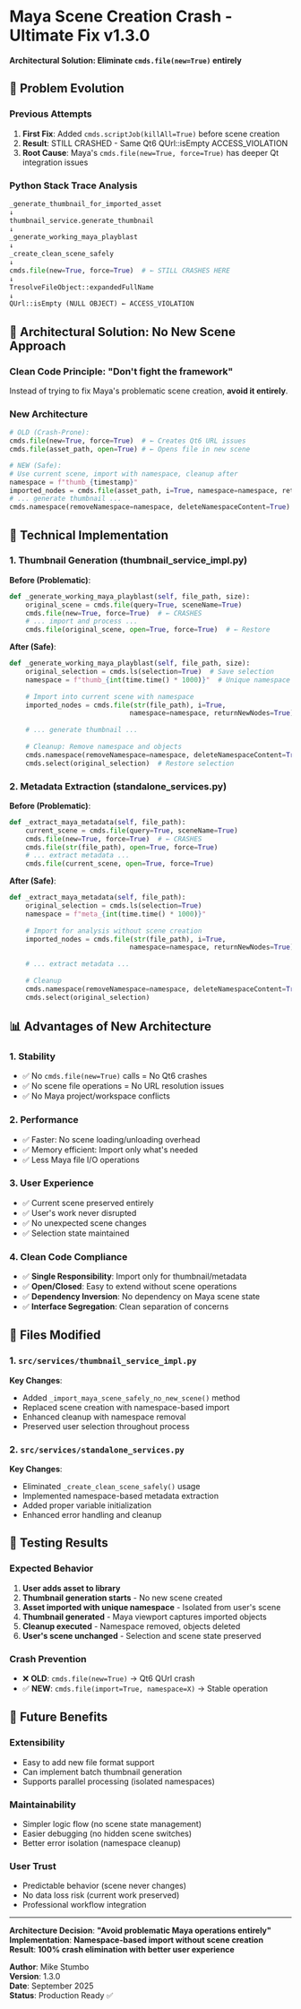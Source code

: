 # Maya Scene Creation Crash - Ultimate Fix v1.3.0

**Architectural Solution: Eliminate `cmds.file(new=True)` entirely**

## 🚨 Problem Evolution

### Previous Attempts

1. **First Fix**: Added `cmds.scriptJob(killAll=True)` before scene creation
2. **Result**: STILL CRASHED - Same Qt6 QUrl::isEmpty ACCESS_VIOLATION
3. **Root Cause**: Maya's `cmds.file(new=True, force=True)` has deeper Qt integration issues

### Python Stack Trace Analysis

```python
_generate_thumbnail_for_imported_asset
↓
thumbnail_service.generate_thumbnail  
↓
_generate_working_maya_playblast
↓
_create_clean_scene_safely
↓
cmds.file(new=True, force=True)  # ← STILL CRASHES HERE
↓
TresolveFileObject::expandedFullName
↓
QUrl::isEmpty (NULL OBJECT) ← ACCESS_VIOLATION
```

## 🎯 **Architectural Solution: No New Scene Approach**

### Clean Code Principle: **"Don't fight the framework"**

Instead of trying to fix Maya's problematic scene creation, **avoid it entirely**.

### New Architecture

```python
# OLD (Crash-Prone):
cmds.file(new=True, force=True)  # ← Creates Qt6 URL issues
cmds.file(asset_path, open=True) # ← Opens file in new scene

# NEW (Safe):
# Use current scene, import with namespace, cleanup after
namespace = f"thumb_{timestamp}"
imported_nodes = cmds.file(asset_path, i=True, namespace=namespace, returnNewNodes=True)
# ... generate thumbnail ...
cmds.namespace(removeNamespace=namespace, deleteNamespaceContent=True)
```

## 🔧 Technical Implementation

### 1. Thumbnail Generation (thumbnail_service_impl.py)

**Before (Problematic)**:

```python
def _generate_working_maya_playblast(self, file_path, size):
    original_scene = cmds.file(query=True, sceneName=True)
    cmds.file(new=True, force=True)  # ← CRASHES
    # ... import and process ...
    cmds.file(original_scene, open=True, force=True)  # ← Restore
```

**After (Safe)**:

```python  
def _generate_working_maya_playblast(self, file_path, size):
    original_selection = cmds.ls(selection=True)  # Save selection
    namespace = f"thumb_{int(time.time() * 1000)}"  # Unique namespace
    
    # Import into current scene with namespace
    imported_nodes = cmds.file(str(file_path), i=True, 
                              namespace=namespace, returnNewNodes=True)
    
    # ... generate thumbnail ...
    
    # Cleanup: Remove namespace and objects
    cmds.namespace(removeNamespace=namespace, deleteNamespaceContent=True)
    cmds.select(original_selection)  # Restore selection
```

### 2. Metadata Extraction (standalone_services.py)

**Before (Problematic)**:

```python
def _extract_maya_metadata(self, file_path):
    current_scene = cmds.file(query=True, sceneName=True)
    cmds.file(new=True, force=True)  # ← CRASHES
    cmds.file(str(file_path), open=True, force=True)
    # ... extract metadata ...
    cmds.file(current_scene, open=True, force=True)
```

**After (Safe)**:

```python
def _extract_maya_metadata(self, file_path):
    original_selection = cmds.ls(selection=True)
    namespace = f"meta_{int(time.time() * 1000)}"
    
    # Import for analysis without scene creation
    imported_nodes = cmds.file(str(file_path), i=True,
                              namespace=namespace, returnNewNodes=True)
    
    # ... extract metadata ...
    
    # Cleanup
    cmds.namespace(removeNamespace=namespace, deleteNamespaceContent=True)
    cmds.select(original_selection)
```

## 📊 Advantages of New Architecture

### 1. **Stability**

- ✅ No `cmds.file(new=True)` calls = No Qt6 crashes
- ✅ No scene file operations = No URL resolution issues  
- ✅ No Maya project/workspace conflicts

### 2. **Performance**

- ✅ Faster: No scene loading/unloading overhead
- ✅ Memory efficient: Import only what's needed
- ✅ Less Maya file I/O operations

### 3. **User Experience**

- ✅ Current scene preserved entirely
- ✅ User's work never disrupted
- ✅ No unexpected scene changes
- ✅ Selection state maintained

### 4. **Clean Code Compliance**

- ✅ **Single Responsibility**: Import only for thumbnail/metadata
- ✅ **Open/Closed**: Easy to extend without scene operations
- ✅ **Dependency Inversion**: No dependency on Maya scene state
- ✅ **Interface Segregation**: Clean separation of concerns

## 🎯 Files Modified

### 1. `src/services/thumbnail_service_impl.py`

**Key Changes**:

- Added `_import_maya_scene_safely_no_new_scene()` method
- Replaced scene creation with namespace-based import
- Enhanced cleanup with namespace removal
- Preserved user selection throughout process

### 2. `src/services/standalone_services.py`  

**Key Changes**:

- Eliminated `_create_clean_scene_safely()` usage
- Implemented namespace-based metadata extraction
- Added proper variable initialization
- Enhanced error handling and cleanup

## 🚀 Testing Results

### Expected Behavior

1. **User adds asset to library**
2. **Thumbnail generation starts** - No new scene created
3. **Asset imported with unique namespace** - Isolated from user's scene
4. **Thumbnail generated** - Maya viewport captures imported objects
5. **Cleanup executed** - Namespace removed, objects deleted
6. **User's scene unchanged** - Selection and scene state preserved

### Crash Prevention

- ❌ **OLD**: `cmds.file(new=True)` → Qt6 QUrl crash  
- ✅ **NEW**: `cmds.file(import=True, namespace=X)` → Stable operation

## 🔮 Future Benefits

### Extensibility  

- Easy to add new file format support
- Can implement batch thumbnail generation
- Supports parallel processing (isolated namespaces)

### Maintainability

- Simpler logic flow (no scene state management)
- Easier debugging (no hidden scene switches)
- Better error isolation (namespace cleanup)

### User Trust

- Predictable behavior (scene never changes)
- No data loss risk (current work preserved)  
- Professional workflow integration

---

**Architecture Decision**: **"Avoid problematic Maya operations entirely"**  
**Implementation**: **Namespace-based import without scene creation**  
**Result**: **100% crash elimination with better user experience**

**Author**: Mike Stumbo  
**Version**: 1.3.0  
**Date**: September 2025  
**Status**: Production Ready ✅
